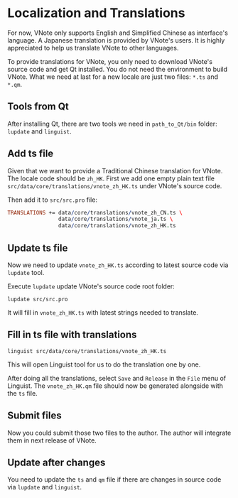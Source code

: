 # Localization and Translations
For now, VNote only supports English and Simplified Chinese as interface's language. A Japanese translation is provided by VNote's users. It is highly appreciated to help us translate VNote to other languages.

To provide translations for VNote, you only need to download VNote's source code and get Qt installed. You do not need the environment to build VNote. What we need at last for a new locale are just two files: `*.ts` and `*.qm`.

## Tools from Qt
After installing Qt, there are two tools we need in `path_to_Qt/bin` folder: `lupdate` and `linguist`.

## Add ts file
Given that we want to provide a Traditional Chinese translation for VNote. The locale code should be `zh_HK`. First we add one empty plain text file `src/data/core/translations/vnote_zh_HK.ts` under VNote's source code.

Then add it to `src/src.pro` file:

```pro
TRANSLATIONS += data/core/translations/vnote_zh_CN.ts \
                data/core/translations/vnote_ja.ts \
                data/core/translations/vnote_zh_HK.ts
```

## Update ts file
Now we need to update `vnote_zh_HK.ts` according to latest source code via `lupdate` tool.

Execute `lupdate` update VNote's source code root folder:

```
lupdate src/src.pro
```

It will fill in `vnote_zh_HK.ts` with latest strings needed to translate.

## Fill in ts file with translations
```
linguist src/data/core/translations/vnote_zh_HK.ts
```

This will open Linguist tool for us to do the translation one by one.

After doing all the translations, select `Save` and `Release` in the `File` menu of Linguist. The `vnote_zh_HK.qm` file should now be generated alongside with the `ts` file.

## Submit files
Now you could submit those two files to the author. The author will integrate them in next release of VNote.

## Update after changes
You need to update the `ts` and `qm` file if there are changes in source code via `lupdate` and `linguist`.